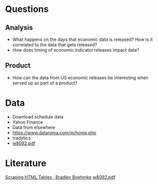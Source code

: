 # Questions

## Analysis

- What happens on the days that economic data is released? How is it correlated to the data that gets released? 
- How does timing of economic indicator releases impact data? 

## Product

- How can the data from US economic releases be interesting when served up as part of a product?

# Data

- Download schedule data
- Yahoo Finance
- Data from elsewhere
- https://www.dataroma.com/m/home.php
- tradytics
- [w8092.pdf](https://www.nber.org/system/files/working_papers/w8092/w8092.pdf)

# Literature 

[Scraping HTML Tables · Bradley Boehmke](http://bradleyboehmke.github.io/2015/12/scraping-html-tables.html)
[w8092.pdf](https://www.nber.org/system/files/working_papers/w8092/w8092.pdf)